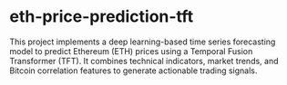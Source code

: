 # eth-price-prediction-tft
This project implements a deep learning-based time series forecasting model to predict Ethereum (ETH) prices using a Temporal Fusion Transformer (TFT). It combines technical indicators, market trends, and Bitcoin correlation features to generate actionable trading signals.
